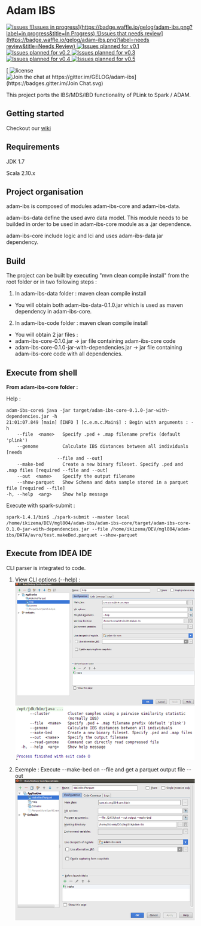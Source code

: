 # Adam IBS
[ ![issues](https://img.shields.io/github/issues/gelog/adam-ibs.svg)  ![Issues in progress](https://badge.waffle.io/gelog/adam-ibs.png?label=in progress&title=In Progress)  ![Issues that needs review](https://badge.waffle.io/gelog/adam-ibs.png?label=needs review&title=Needs Review)  ![Issues planned for v0.1](https://badge.waffle.io/gelog/adam-ibs.png?label=v0.1&title=v0.1)  ![Issues planned for v0.2](https://badge.waffle.io/gelog/adam-ibs.png?label=v0.2&title=v0.2)  ![Issues planned for v0.3](https://badge.waffle.io/gelog/adam-ibs.png?label=v0.3&title=v0.3)  ![Issues planned for v0.4](https://badge.waffle.io/gelog/adam-ibs.png?label=v0.4&title=v0.4)  ![Issues planned for v0.5](https://badge.waffle.io/gelog/adam-ibs.png?label=v0.5&title=v0.5)  ](https://waffle.io/gelog/adam-ibs)

[ ![license](https://img.shields.io/github/license/gelog/adam-ibs.svg) ![Join the chat at https://gitter.im/GELOG/adam-ibs](https://badges.gitter.im/Join Chat.svg)](https://gitter.im/GELOG/adam-ibs?utm_source=badge&utm_medium=badge&utm_campaign=pr-badge&utm_content=badge)

This project ports the IBS/MDS/IBD functionality of PLink to Spark / ADAM.

## Getting started
Checkout our [wiki](https://github.com/GELOG/adam-ibs/wiki)

## Requirements
JDK 1.7

Scala 2.10.x

## Project organisation
adam-ibs is composed of modules adam-ibs-core and adam-ibs-data.

adam-ibs-data define the used avro data model. This module needs to be builded in order to be used in adam-ibs-core module as a .jar dependence.

adam-ibs-core include logic and lci and uses adam-ibs-data jar dependency.

## Build
The project can be built by executing "mvn clean compile install" from the root folder or in two following steps :

1. In adam-ibs-data folder : maven clean compile install
 * You will obtain both adam-ibs-data-0.1.0.jar which is used as maven dependency in adam-ibs-core.

2. In adam-ibs-code folder : maven clean compile install
 * You will obtain 2 jar files :  
  * adam-ibs-core-0.1.0.jar -> jar file containing adam-ibs-core code
  * adam-ibs-core-0.1.0-jar-with-dependencies.jar -> jar file containing adam-ibs-core code with all dependencies.

## Execute from shell
**From adam-ibs-core folder :**

Help :

    adam-ibs-core$ java -jar target/adam-ibs-core-0.1.0-jar-with-dependencies.jar -h
    21:01:07.849 [main] [INFO ] [c.e.m.c.Main$] : Begin with arguments : -h 
        --file  <name>   Specify .ped + .map filename prefix (default 'plink')
        --genome         Calculate IBS distances between all individuals [needs
                       --file and --out]
        --make-bed       Create a new binary fileset. Specify .ped and .map files [required --file and --out]
        --out  <name>    Specify the output filename
        --show-parquet   Show Schema and data sample stored in a parquet file [required --file]
    -h, --help  <arg>    Show help message

Execute with spark-submit :
    
    spark-1.4.1/bin$ ./spark-submit --master local /home/ikizema/DEV/mgl804/adam-ibs/adam-ibs-core/target/adam-ibs-core-0.1.0-jar-with-dependencies.jar --file /home/ikizema/DEV/mgl804/adam-ibs/DATA/avro/test.makeBed.parquet --show-parquet


## Execute from IDEA IDE
CLI parser is integrated to code.

1. View CLI options (--help) :
![image](./WIKI/img/execute/1-execute_help.png)
![image](./WIKI/img/execute/1-response_help.png)

2. Exemple : Execute --make-bed on --file and get a parquet output file --out
![image](./WIKI/img/execute/2-execute--make-bed.png)
